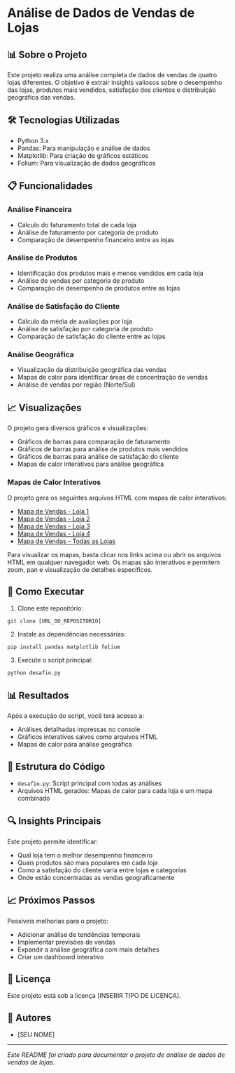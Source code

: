 # Análise de Dados de Vendas de Lojas

## 📊 Sobre o Projeto

Este projeto realiza uma análise completa de dados de vendas de quatro lojas diferentes. O objetivo é extrair insights valiosos sobre o desempenho das lojas, produtos mais vendidos, satisfação dos clientes e distribuição geográfica das vendas.

## 🛠️ Tecnologias Utilizadas

- Python 3.x
- Pandas: Para manipulação e análise de dados
- Matplotlib: Para criação de gráficos estáticos
- Folium: Para visualização de dados geográficos

## 📋 Funcionalidades

### Análise Financeira
- Cálculo do faturamento total de cada loja
- Análise de faturamento por categoria de produto
- Comparação de desempenho financeiro entre as lojas

### Análise de Produtos
- Identificação dos produtos mais e menos vendidos em cada loja
- Análise de vendas por categoria de produto
- Comparação de desempenho de produtos entre as lojas

### Análise de Satisfação do Cliente
- Cálculo da média de avaliações por loja
- Análise de satisfação por categoria de produto
- Comparação de satisfação do cliente entre as lojas

### Análise Geográfica
- Visualização da distribuição geográfica das vendas
- Mapas de calor para identificar áreas de concentração de vendas
- Análise de vendas por região (Norte/Sul)

## 📈 Visualizações

O projeto gera diversos gráficos e visualizações:
- Gráficos de barras para comparação de faturamento
- Gráficos de barras para análise de produtos mais vendidos
- Gráficos de barras para análise de satisfação do cliente
- Mapas de calor interativos para análise geográfica

### Mapas de Calor Interativos

O projeto gera os seguintes arquivos HTML com mapas de calor interativos:

- [Mapa de Vendas - Loja 1](mapa_vendas_loja1.html)
- [Mapa de Vendas - Loja 2](mapa_vendas_loja2.html)
- [Mapa de Vendas - Loja 3](mapa_vendas_loja3.html)
- [Mapa de Vendas - Loja 4](mapa_vendas_loja4.html)
- [Mapa de Vendas - Todas as Lojas](mapa_vendas_todas_lojas.html)

Para visualizar os mapas, basta clicar nos links acima ou abrir os arquivos HTML em qualquer navegador web. Os mapas são interativos e permitem zoom, pan e visualização de detalhes específicos.

## 🚀 Como Executar

1. Clone este repositório:
```
git clone [URL_DO_REPOSITÓRIO]
```

2. Instale as dependências necessárias:
```
pip install pandas matplotlib folium
```

3. Execute o script principal:
```
python desafio.py
```

## 📊 Resultados

Após a execução do script, você terá acesso a:
- Análises detalhadas impressas no console
- Gráficos interativos salvos como arquivos HTML
- Mapas de calor para análise geográfica

## 📝 Estrutura do Código

- `desafio.py`: Script principal com todas as análises
- Arquivos HTML gerados: Mapas de calor para cada loja e um mapa combinado

## 🔍 Insights Principais

Este projeto permite identificar:
- Qual loja tem o melhor desempenho financeiro
- Quais produtos são mais populares em cada loja
- Como a satisfação do cliente varia entre lojas e categorias
- Onde estão concentradas as vendas geograficamente

## 📈 Próximos Passos

Possíveis melhorias para o projeto:
- Adicionar análise de tendências temporais
- Implementar previsões de vendas
- Expandir a análise geográfica com mais detalhes
- Criar um dashboard interativo

## 📄 Licença

Este projeto está sob a licença [INSERIR TIPO DE LICENÇA].

## 👥 Autores

- [SEU NOME]

---

*Este README foi criado para documentar o projeto de análise de dados de vendas de lojas.* 